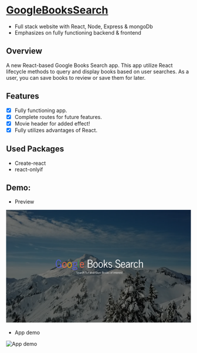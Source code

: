 # [GoogleBooksSearch]()

- Full stack website with React, Node, Express & mongoDb
- Emphasizes on fully functioning backend & frontend

## Overview

A new React-based Google Books Search app. This app utilize React lifecycle methods to query and display books based on user searches. 
As a user, you can save books to review or save them for later.

## Features

- [x] Fully functioning app. 
- [x] Complete routes for future features.
- [x] Movie header for added effect!
- [x] Fully utilizes advantages of React.

## Used Packages

- Create-react
- react-onlyif

## Demo:

* Preview

![Image of Preview](/img/googleSearchBook.PNG)


* App demo

![App demo](/img/demoREADME.gif/)